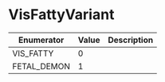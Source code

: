 # VisFattyVariant

| Enumerator   | Value | Description |
| ------------ | ----- | ----------- |
| VIS\_FATTY   | 0     |             |
| FETAL\_DEMON | 1     |             |

